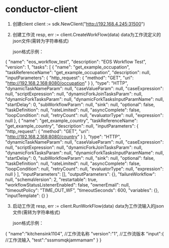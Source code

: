 # conductor-client

1. 创建client
	client := sdk.NewClient("http://192.168.4.245:31500")
2. 创建工作流
	resp, err := client.CreateWorkFlow(data)
	data为工作流定义的json文件(需转为字符串格式)

   json格式示例：

{
  "name": "eos_workflow_test",
  "description": "EOS Workflow Test",
  "version": 1,
  "tasks": [
{
      "name": "get_example_occupation",
      "taskReferenceName": "get_example_occupation",
      "description": null,
      "inputParameters": {
        "http_request": {
          "method": "GET",
          "uri": "http://192.168.2.168:8080/occupation"
        }
      },
      "type": "HTTP",
      "dynamicTaskNameParam": null,
      "caseValueParam": null,
      "caseExpression": null,
      "scriptExpression": null,
      "dynamicForkJoinTasksParam": null,
      "dynamicForkTasksParam": null,
      "dynamicForkTasksInputParamName": null,
      "startDelay": 0,
      "subWorkflowParam": null,
      "sink": null,
      "optional": false,
      "taskDefinition": null,
      "rateLimited": null,
      "asyncComplete": false,
      "loopCondition": null,
      "retryCount": null,
      "evaluatorType": null,
      "expression": null
    },
    {
      "name": "get_example_country",
      "taskReferenceName": "get_example_country",
      "description": null,
      "inputParameters": {
        "http_request": {
          "method": "GET",
          "uri": "http://192.168.2.168:8080/country"
        }
      },
      "type": "HTTP",
      "dynamicTaskNameParam": null,
      "caseValueParam": null,
      "caseExpression": null,
      "scriptExpression": null,
      "dynamicForkJoinTasksParam": null,
      "dynamicForkTasksParam": null,
      "dynamicForkTasksInputParamName": null,
      "startDelay": 0,
      "subWorkflowParam": null,
      "sink": null,
      "optional": false,
      "taskDefinition": null,
      "rateLimited": null,
      "asyncComplete": false,
      "loopCondition": null,
      "retryCount": null,
      "evaluatorType": null,
      "expression": null
    }
  ],
  "inputParameters": [],
  "outputParameters": {},
  "failureWorkflow": null,
  "schemaVersion": 2,
  "restartable": true,
  "workflowStatusListenerEnabled": false,
  "ownerEmail": null,
  "timeoutPolicy": "TIME_OUT_WF",
  "timeoutSeconds": 600,
  "variables": {},
  "inputTemplate": {}
}

3. 启动工作流
	resp, err := client.RunWorkFlow(data)
	data为工作流输入的json文件(需转为字符串格式)

   json格式示例：

{
  "name":"kitchensink1104", //工作流名称
  "version":"1", //工作流版本
  "input":{ //工作流输入
    "test":"sssmsmqkjammamam"
  }
}
